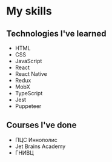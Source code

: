 # My skills

## Technologies I've learned
* HTML
* CSS
* JavaScript
* React
* React Native
* Redux
* MobX
* TypeScript
* Jest
* Puppeteer

## Courses I've done
* ПЦС Иннополис
* Jet Brains Academy
* ГНИВЦ